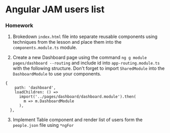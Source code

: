 # Angular JAM users list

### Homework

1. Brokedown `index.html` file into separate reusable components using techniques from the lesson and place them into the `components.module.ts` module.

2. Create a new Dashboard page using the command `ng g module pages/dashboard --routing` and include id into `app-routing.module.ts` with the following structure. Don't forget to import `SharedModule` into the `DashboardModule` to use your components.

```
{
    path: 'dashboard',
    loadChildren: () =>
      import('../pages/dashboard/dashboard.module').then(
        m => m.DashboardModule
      ),
  },
```
3. Implement Table component and render list of users form the `people.json` file using `*ngFor`